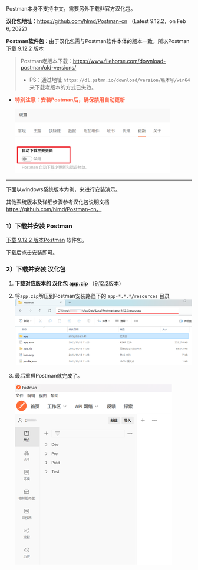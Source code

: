 Postman本身不支持中文，需要另外下载非官方汉化包。

**汉化包地址**：https://github.com/hlmd/Postman-cn （Latest 9.12.2，on Feb 6, 2022）

**Postman软件包**：由于汉化包需与Postman软件本体的版本一致，所以Postman[下载 9.12.2](https://dl.filehorse.com/win/developer-tools/postman/Postman-win64-9.12.2-Setup.exe?st=K-b7qiOAGmPjvbIZ9TdCag&e=1699930273&fn=Postman-win64-9.12.2-Setup.exe) 版本

>   Postman老版本下载：https://www.filehorse.com/download-postman/old-versions/
>
>   -   PS：通过地址 `https://dl.pstmn.io/download/version/版本号/win64` 来下载老版本的方式已失效。

-   **<font color='tomato'>特别注意：安装Postman后，确保禁用自动更新</font>** 
    
    <img src="assets/image-20231113113229426.png" alt="image-20231113113229426"  /> 

---

下面以windows系统版本为例，来进行安装演示。

其他系统版本及详细步骤参考汉化包说明文档 https://github.com/hlmd/Postman-cn。



### 1）下载并安装 Postman

[下载 9.12.2 版本Postman](https://dl.filehorse.com/win/developer-tools/postman/Postman-win64-9.12.2-Setup.exe?st=K-b7qiOAGmPjvbIZ9TdCag&e=1699930273&fn=Postman-win64-9.12.2-Setup.exe) 软件包。

下载后点击安装即可。



### 2）下载并安装 汉化包

1.   **下载对应版本的 汉化包** [**app.zip**](https://github.com/hlmd/Postman-cn/releases) （[9.12.2版本](https://github.com/hlmd/Postman-cn/releases/tag/9.12.2)）

2.   将`app.zip`解压到Postman安装路径下的 `app-*.*.*/resources` 目录
     <img src="assets/image-20231113114434457.png" alt="image-20231113114434457"  /> 

3.   最后重启Postman就完成了。

     <img src="assets/image-20231114102104685.png" alt="image-20231114102104685"  /> 


